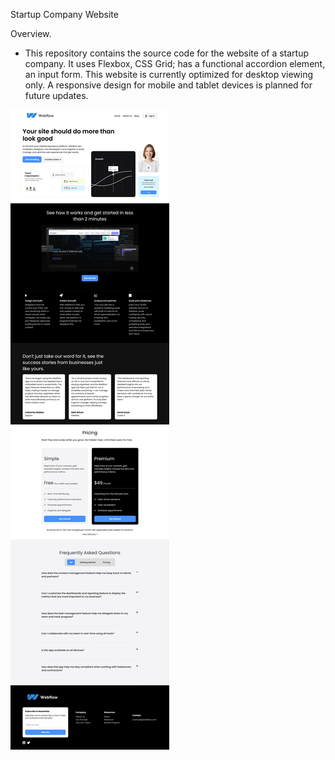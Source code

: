 Startup Company Website

Overview.
- This repository contains the source code for the website of a startup company. It uses Flexbox, CSS Grid; has a functional accordion element, an input form. This website is currently optimized for desktop viewing only. A responsive design for mobile and tablet devices is planned for future updates.
 
![Screenshot of the website](./Screenshot.png)

